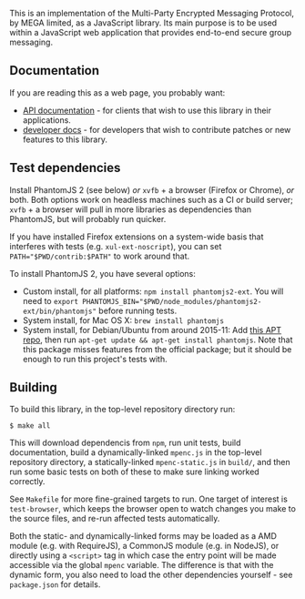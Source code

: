 This is an implementation of the Multi-Party Encrypted Messaging Protocol, by
MEGA limited, as a JavaScript library. Its main purpose is to be used within a
JavaScript web application that provides end-to-end secure group messaging.

## Documentation

If you are reading this as a web page, you probably want:

- [API documentation](../api/module-mpenc.html) - for clients that wish
  to use this library in their applications.
- [developer docs](../dev/module-mpenc.html) - for developers that wish
  to contribute patches or new features to this library.

## Test dependencies

Install PhantomJS 2 (see below) *or* `xvfb` + a browser (Firefox or Chrome),
*or* both. Both options work on headless machines such as a CI or build server;
`xvfb` + a browser will pull in more libraries as dependencies than PhantomJS,
but will probably run quicker.

If you have installed Firefox extensions on a system-wide basis that interferes
with tests (e.g. `xul-ext-noscript`), you can set `PATH="$PWD/contrib:$PATH"`
to work around that.

To install PhantomJS 2, you have several options:

- Custom install, for all platforms: `npm install phantomjs2-ext`. You will
  need to `export PHANTOMJS_BIN="$PWD/node_modules/phantomjs2-ext/bin/phantomjs"`
  before running tests.
- System install, for Mac OS X: `brew install phantomjs`
- System install, for Debian/Ubuntu from around 2015-11: Add [this APT
  repo](https://people.debian.org/~infinity0/apt/), then run `apt-get update &&
  apt-get install phantomjs`. Note that this package misses features from the
  official package; but it should be enough to run this project's tests with.

## Building

To build this library, in the top-level repository directory run:

    $ make all

This will download dependencis from `npm`, run unit tests, build documentation,
build a dynamically-linked `mpenc.js` in the top-level repository directory, a
statically-linked `mpenc-static.js` in `build/`, and then run some basic tests
on both of these to make sure linking worked correctly.

See `Makefile` for more fine-grained targets to run. One target of interest is
`test-browser`, which keeps the browser open to watch changes you make to the
source files, and re-run affected tests automatically.

Both the static- and dynamically-linked forms may be loaded as a AMD module
(e.g. with RequireJS), a CommonJS module (e.g. in NodeJS), or directly using a
`<script>` tag in which case the entry point will be made accessible via the
global `mpenc` variable. The difference is that with the dynamic form, you also
need to load the other dependencies yourself - see `package.json` for details.
